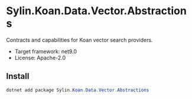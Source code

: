 # Sylin.Koan.Data.Vector.Abstractions

Contracts and capabilities for Koan vector search providers.

- Target framework: net9.0
- License: Apache-2.0

## Install

```powershell
dotnet add package Sylin.Koan.Data.Vector.Abstractions
```
